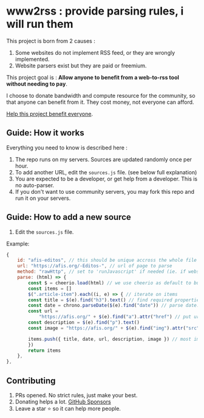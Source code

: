 # www2rss : provide parsing rules, i will run them

This project is born from 2 causes :

1. Some websites do not implement RSS feed, or they are wrongly implemented.
2. Website parsers exist but they are paid or freemium.

This project goal is : **Allow anyone to benefit from a web-to-rss tool without needing to pay**.

I choose to donate bandwidth and compute resource for the community, so that anyone can benefit from it. They cost money, not everyone can afford.

[Help this project benefit everyone](https://github.com/sponsors/snwfdhmp).

## Guide: How it works

Everything you need to know is described here :

1. The repo runs on my servers. Sources are updated randomly once per hour.
2. To add another URL, edit the `sources.js` file. (see below full explanation)
3. You are expected to be a developer, or get help from a developer. This is no auto-parser.
4. If you don't want to use community servers, you may fork this repo and run it on your servers.

## Guide: How to add a new source

1. Edit the `sources.js` file.

Example:

```js
{
    id: "afis-editos", // this should be unique accross the whole file
    url: "https://afis.org/-Editos-", // url of page to parse
    method: "rawHttp", // set to 'runJavascript' if needed (ie. if website is not SSR)
    parse: (html) => {
        const $ = cheerio.load(html) // we use cheerio as default to build DOM
        const items = []
        $(".article-item").each((i, e) => { // iterate on items
        const title = $(e).find("h3").text() // find required properties
        const date = chrono.parseDate($(e).find("date")) // parse date: return RFC2822 format. Use chronoFR for FR parser, or add yours.
        const url =
            "https://afis.org/" + $(e).find("a").attr("href") // put url in absolute format: no relative format
        const description = $(e).find("p").text()
        const image = "https://afis.org/" + $(e).find("img").attr("src")

        items.push({ title, date, url, description, image }) // most important line: data should contain {title,date,url,description,image}
        })
        return items
    },
},
```

## Contributing

1. PRs opened. No strict rules, just make your best.
2. Donating helps a lot. [GitHub Sponsors](https://github.com/sponsors/snwfdhmp)
3. Leave a star ⭐️ so it can help more people.
